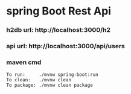 # spring Boot Rest Api

###	h2db url: http://localhost:3000/h2
###	api url: http://localhost:3000/api/users

###	maven cmd
	To run: 	./mvnw spring-boot:run
	To clean:   ./mvnw clean
	To package: ./mvnw clean package
